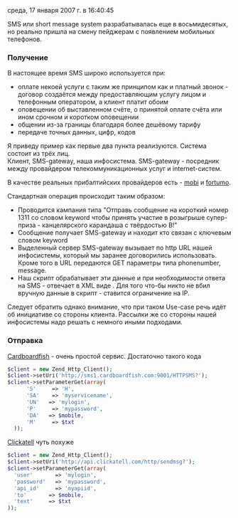 среда, 17 января 2007 г. в 16:40:45

SMS или short message system разрабатывалась еще в восьмидесятых, но реально пришла на смену пейджерам с появлением мобильных телефонов.

### Получение

В настоящее время SMS широко используется при:

- оплате некоей услуги с таким же принципом как и платный звонок - договор создаётся между предоставляющим услугу лицом и телефонным оператором, а клиент платит обоим
- оповещении об выставленном счёте, о принятой оплате счёта или ином срочном и коротком оповещении
- общении из-за границы благодаря более дешёвому тарифу
- передаче точных данных, цифр, кодов

Я приведу пример как первые два пункта реализуются. Система состоит из трёх лиц.  
Клиент, SMS-gateway, наша инфосистема. SMS-gateway - посредник между провайдером телекоммуникационных услуг и internet-систем.

В качестве реальных прибалтийских провайдеров есть - [mobi](http://www.mobisolutions.com/en/) и [fortumo](http://fortumo.ee/).

  
Стандартная операция происходит таким образом:

- Проводится кампания типа "Отправь сообщение на короткий номер 1311 со словом keyword чтобы принять участие в розыгрыше супер-приза - канцелярского карандаша с твёрдостью B!"
- Сообщение получает SMS-gateway и находит кто связан с ключевым словом keyword
- Выделенный сервер SMS-gateway вызывает по http URL нашей инфосистемы, который мы заранее договорились использовать. Кроме того в URL передаются GET параметры типа phonenumber, message.
- Наш скрипт обрабатывает эти данные и при необходимости ответа на SMS - отвечает в XML виде . Для того что-бы никто не вбил вручную данные в скрипт - ставится ограничение на IP.

Следует обратить однако внимание, что при таком Use-case речь идёт об инициативе со стороны клиента. Рассылки же со стороны нашей инфосистемы надо решать с немного иными подходами.

### Отправка

[Cardboardfish](http://www.cardboardfish.com/products/business/httpsms_xmlsms_quickstart.html) - очень простой сервис. Достаточно такого кода

```php
$client = new Zend_Http_Client();
$client->setUri('http://sms1.cardboardfish.com:9001/HTTPSMS?');
$client->setParameterGet(array(
      'S'     => 'H',
      'SA'    => 'myservicename',
      'UN'   => 'mylogin',
      'P'     => 'mypassword',
      'DA'   => $mobile,
      'M'     => $txt
  ));
```

[Clickatell](http://www.clickatell.com/) чуть похуже  

```php
$client = new Zend_Http_Client();
$client->setUri('http://api.clickatell.com/http/sendmsg?');
$client->setParameterGet(array(
  'user'       => 'mylogin',
  'password'   => 'mypassword',
  'api_id'     => 'myapiid',
  'to'       => $mobile,
  'text'     => $txt
));
```